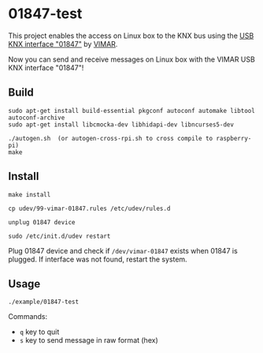 # 01847-test

This project enables the access on Linux box to the KNX bus using the [USB KNX interface "01847"](https://www.vimar.com/it/it/catalog/product/index/code/01993) by [VIMAR](www.vimar.com). 

Now you can send and receive messages on Linux box with the VIMAR USB KNX interface "01847"!

## Build
```
sudo apt-get install build-essential pkgconf autoconf automake libtool autoconf-archive
sudo apt-get install libcmocka-dev libhidapi-dev libncurses5-dev

./autogen.sh  (or autogen-cross-rpi.sh to cross compile to raspberry-pi)
make
```

## Install
```
make install

cp udev/99-vimar-01847.rules /etc/udev/rules.d

unplug 01847 device

sudo /etc/init.d/udev restart
```
Plug 01847 device and check if `/dev/vimar-01847` exists when 01847 is plugged.
If interface was not found, restart the system.


## Usage
```
./example/01847-test
```
Commands:
- `q` key to quit
- `s` key to send message in raw format (hex)

